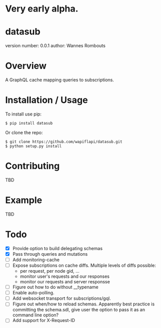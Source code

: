 # Very early alpha.

# datasub

version number: 0.0.1
author: Wannes Rombouts

# Overview

A GraphQL cache mapping queries to subscriptions.

# Installation / Usage

To install use pip:

    $ pip install datasub


Or clone the repo:

    $ git clone https://github.com/wapiflapi/datasub.git
    $ python setup.py install

# Contributing

TBD

# Example

TBD

# Todo

- [x] Provide option to build delegating schemas
- [x] Pass through queries and mutations
- [ ] Add monitoring-cache
- [ ] Expose subscriptions on cache diffs.
  Multiple levels of diffs possible:
    - per request, per node gid, ...
    - monitor user's requests and our responses
    - monitor our requests and server responsse
- [ ] Figure out how to do without __typename
- [ ] Enable auto-polling.
- [ ] Add websocket transport for subscriptions/gql.
- [ ] Figure out when/how to reload schemas.
  Apparently best practice is committing the schema.sdl,
  give user the option to pass it as an command line option?
- [ ] Add support for X-Request-ID
